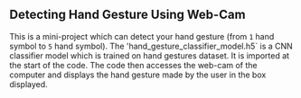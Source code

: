 ## Detecting Hand Gesture Using Web-Cam

This is a mini-project which can detect your hand gesture (from `1` hand symbol to `5` hand symbol). The 'hand_gesture_classifier_model.h5` is a CNN classifier model which is trained on hand gestures dataset. It is imported at the start of the code. The code then accesses the web-cam of the computer and displays the hand gesture made by the user in the box displayed.